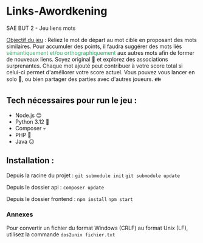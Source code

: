 # Links-Awordkening
SAE BUT 2 - Jeu liens mots

<ins>Objectif du jeu</ins> : Reliez le mot de départ au mot cible en proposant des mots similaires. Pour accumuler des points, il faudra suggérer des mots liés <span style="color: #26B260">sémantiquement et/ou orthographiquement</span> aux autres mots afin de former de nouveaux liens. Soyez original :information_desk_person: et explorez des associations surprenantes. Chaque mot ajouté peut contribuer à votre score total si celui-ci permet d'améliorer votre score actuel. Vous pouvez vous lancer en solo :man_with_gua_pi_mao:, ou bien partager des parties avec d'autres joueurs. :family:

## Tech nécessaires pour run le jeu : 
- Node.js :blush:
- Python 3.12 :snake:
- Composer :skull:
- PHP :older_man:
- Java :confused:

## Installation :
Depuis la racine du projet : 
`git submodule init`
`git submodule update`

Depuis le dossier api : 
`composer update`

Depuis le dossier frontend : 
`npm install`
`npm start`


### Annexes
Pour convertir un fichier du format Windows (CRLF) au format Unix (LF), utilisez la commande `dos2unix fichier.txt`